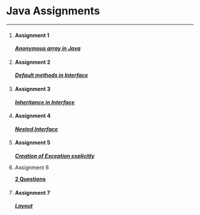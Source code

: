 # Java Assignments
---
1. #### Assignment 1
	**_[Anonymous array in Java](Anonumous_Array)_**

1. #### Assignment 2
	**_[Default methods in Interface](https://github.com/milankshatri/Java/tree/master/Assignment/Default%20methods%20in%20Interface)_**

1. #### Assignment 3
	**_[Inheritance in Interface](https://github.com/milankshatri/Java/tree/master/Assignment/Inheritance%20In%20Interface)_**

1. #### Assignment 4
	**_[Nested Interface](https://github.com/milankshatri/Java/tree/master/Assignment/Nested%20Interface)_**

1. #### Assignment  5
	**_[Creation of Exception explicitly](https://github.com/milankshatri/Java/tree/master/Assignment/Creation%20of%20Exception%20Explictly)_**

1. Assignment 6
	
	__[2 Questions](Questions)__

1. #### Assignment 7
    **_[Layout](Layout)_**
